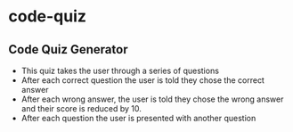 # code-quiz
## Code Quiz Generator
* This quiz takes the user through a series of questions
* After each correct question the user is told they chose the correct answer
* After each wrong answer, the user is told they chose the wrong answer and their score is reduced by 10.
* After each question the user is presented with another question

